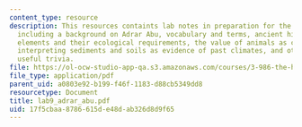 ```yaml
---
content_type: resource
description: This resources containts lab notes in preparation for the Adrar Abu paper,
  including a background on Adrar Abu, vocabulary and terms, ancient history, faunal
  elements and their ecological requirements, the value of animals as climatic indicators,
  interpreting sediments and soils as evidence of past climates, and other not so
  useful trivia.
file: https://ol-ocw-studio-app-qa.s3.amazonaws.com/courses/3-986-the-human-past-introduction-to-archaeology-fall-2006/17f5cbaa8786615de48dab326d8d9f65_lab9_adrar_abu.pdf
file_type: application/pdf
parent_uid: a0803e92-b199-f46f-1183-d88cb5349dd8
resourcetype: Document
title: lab9_adrar_abu.pdf
uid: 17f5cbaa-8786-615d-e48d-ab326d8d9f65
---
```


